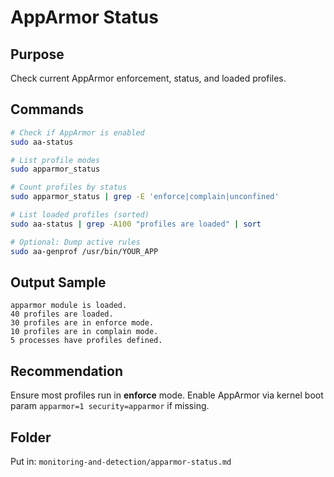 # AppArmor Status

## Purpose
Check current AppArmor enforcement, status, and loaded profiles.

## Commands

```bash
# Check if AppArmor is enabled
sudo aa-status

# List profile modes
sudo apparmor_status

# Count profiles by status
sudo apparmor_status | grep -E 'enforce|complain|unconfined'

# List loaded profiles (sorted)
sudo aa-status | grep -A100 "profiles are loaded" | sort

# Optional: Dump active rules
sudo aa-genprof /usr/bin/YOUR_APP
```

## Output Sample
```
apparmor module is loaded.
40 profiles are loaded.
30 profiles are in enforce mode.
10 profiles are in complain mode.
5 processes have profiles defined.
```

## Recommendation
Ensure most profiles run in **enforce** mode.
Enable AppArmor via kernel boot param `apparmor=1 security=apparmor` if missing.

## Folder
Put in: `monitoring-and-detection/apparmor-status.md`
